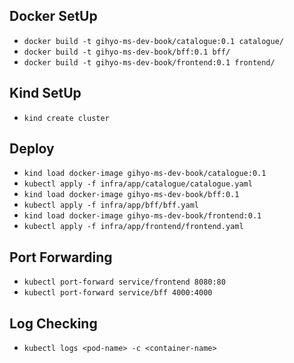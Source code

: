 ## Docker SetUp

- `docker build -t gihyo-ms-dev-book/catalogue:0.1 catalogue/`
- `docker build -t gihyo-ms-dev-book/bff:0.1 bff/`
- `docker build -t gihyo-ms-dev-book/frontend:0.1 frontend/`

## Kind SetUp

- `kind create cluster`

## Deploy

- `kind load docker-image gihyo-ms-dev-book/catalogue:0.1`
- `kubectl apply -f infra/app/catalogue/catalogue.yaml`
- `kind load docker-image gihyo-ms-dev-book/bff:0.1`
- `kubectl apply -f infra/app/bff/bff.yaml`
- `kind load docker-image gihyo-ms-dev-book/frontend:0.1`
- `kubectl apply -f infra/app/frontend/frontend.yaml`

## Port Forwarding

- `kubectl port-forward service/frontend 8080:80`
- `kubectl port-forward service/bff 4000:4000`

## Log Checking

- `kubectl logs <pod-name> -c <container-name>`
